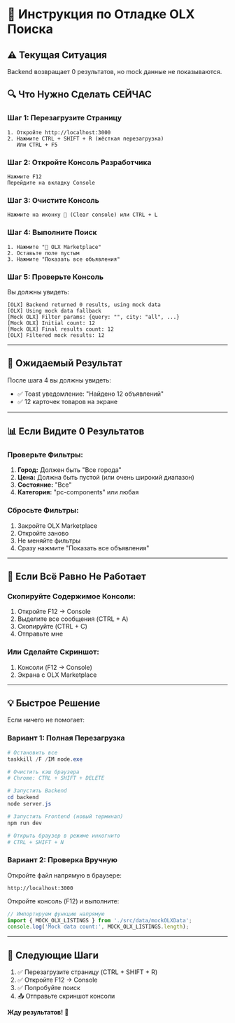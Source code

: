 # 🐛 Инструкция по Отладке OLX Поиска

## ⚠️ Текущая Ситуация

Backend возвращает 0 результатов, но mock данные не показываются.

## 🔍 Что Нужно Сделать СЕЙЧАС

### Шаг 1: Перезагрузите Страницу
```
1. Откройте http://localhost:3000
2. Нажмите CTRL + SHIFT + R (жёсткая перезагрузка)
   Или CTRL + F5
```

### Шаг 2: Откройте Консоль Разработчика
```
Нажмите F12
Перейдите на вкладку Console
```

### Шаг 3: Очистите Консоль
```
Нажмите на иконку 🚫 (Clear console) или CTRL + L
```

### Шаг 4: Выполните Поиск
```
1. Нажмите "🛒 OLX Marketplace"
2. Оставьте поле пустым
3. Нажмите "Показать все объявления"
```

### Шаг 5: Проверьте Консоль
Вы должны увидеть:
```
[OLX] Backend returned 0 results, using mock data
[OLX] Using mock data fallback
[Mock OLX] Filter params: {query: "", city: "all", ...}
[Mock OLX] Initial count: 12
[Mock OLX] Final results count: 12
[OLX] Filtered mock results: 12
```

---

## 🎯 Ожидаемый Результат

После шага 4 вы должны увидеть:
- ✅ Toast уведомление: "Найдено 12 объявлений"
- ✅ 12 карточек товаров на экране

---

## 📊 Если Видите 0 Результатов

### Проверьте Фильтры:
1. **Город:** Должен быть "Все города"
2. **Цена:** Должна быть пустой (или очень широкий диапазон)
3. **Состояние:** "Все"
4. **Категория:** "pc-components" или любая

### Сбросьте Фильтры:
1. Закройте OLX Marketplace
2. Откройте заново
3. Не меняйте фильтры
4. Сразу нажмите "Показать все объявления"

---

## 🔴 Если Всё Равно Не Работает

### Скопируйте Содержимое Консоли:
1. Откройте F12 → Console
2. Выделите все сообщения (CTRL + A)
3. Скопируйте (CTRL + C)
4. Отправьте мне

### Или Сделайте Скриншот:
1. Консоли (F12 → Console)
2. Экрана с OLX Marketplace

---

## 💡 Быстрое Решение

Если ничего не помогает:

### Вариант 1: Полная Перезагрузка
```powershell
# Остановить все
taskkill /F /IM node.exe

# Очистить кэш браузера
# Chrome: CTRL + SHIFT + DELETE

# Запустить Backend
cd backend
node server.js

# Запустить Frontend (новый терминал)
npm run dev

# Открыть браузер в режиме инкогнито
# CTRL + SHIFT + N
```

### Вариант 2: Проверка Вручную
Откройте файл напрямую в браузере:
```
http://localhost:3000
```

Откройте консоль (F12) и выполните:
```javascript
// Импортируем функцию напрямую
import { MOCK_OLX_LISTINGS } from './src/data/mockOLXData';
console.log('Mock data count:', MOCK_OLX_LISTINGS.length);
```

---

## 📝 Следующие Шаги

1. ✅ Перезагрузите страницу (CTRL + SHIFT + R)
2. ✅ Откройте F12 → Console
3. ✅ Попробуйте поиск
4. 📤 Отправьте скриншот консоли

**Жду результатов!** 🚀
